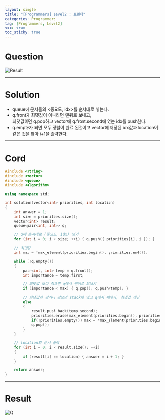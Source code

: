 ```yaml
---
layout: single
title: "[Programmers] Level2 : 프린터"
categories: Programmers
tag: [Programmers, Level2]
toc: true
toc_sticky: true
---
```


# Question
![Result](https://user-images.githubusercontent.com/97664446/199097975-3b18e878-3a2f-4562-b6b7-9c654a36aa3e.PNG)

***

# Solution
- queue에 문서들의 <중요도, idx>를 순서대로 넣는다.
- q.front가 최댓값이 아니라면 맨뒤로 보내고,   
최댓값이면 q.pop하고 vector에 q.front.second에 있는 idx를 push한다.
- q.empty가 되면 모두 정렬이 완료 된것이고 vector에 저장된 idx값과 location이 같은 것을 찾아 i+1을 출력한다.

***

# Cord
```c++
#include <string>
#include <vector>
#include <queue>
#include <algorithm>

using namespace std;

int solution(vector<int> priorities, int location)
{
    int answer = 1;
    int size = priorities.size();
    vector<int> result;
    queue<pair<int, int>> q;

    // q에 순서대로 (중요도, idx) 넣기
    for (int i = 0; i < size; ++i) { q.push({ priorities[i], i }); }

    // 최댓값
    int max = *max_element(priorities.begin(), priorities.end());

    while (!q.empty())
    {  
        pair<int, int> temp = q.front();
        int importance = temp.first;

        // 최댓값 보다 작으면 q에서 맨뒤로 보내기
        if (importance < max) { q.pop(); q.push(temp); }

        // 최댓값과 같거나 같으면 stack에 넣고 q에서 빼내기, 최댓값 갱신
        else
        {
            result.push_back(temp.second);
            priorities.erase(max_element(priorities.begin(), priorities.end()));
            if(!priorities.empty()) max = *max_element(priorities.begin(), priorities.end());
            q.pop();
        }
    }

    // location의 순서 출력
    for (int i = 0; i < result.size(); ++i)
    {
        if (result[i] == location) { answer = i + 1; }
    }

    return answer;
}
```

***

# Result
![Q](https://user-images.githubusercontent.com/97664446/199097969-000b72de-0768-4bd1-9ab3-b15b97757cf9.PNG)